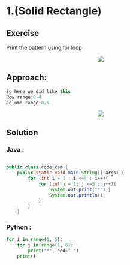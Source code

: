 # 1.(Solid Rectangle)

## Exercise
Print the pattern using for loop

<p align="center">
        <img src="https://github.com/Subham-Maity/java-python-problem-solving-series/blob/master/Image(ignore)/1%20p.png?raw=true"/>
        </p>

## Approach:
```javascript
So here we did like this
Row range:0-4 
Column range:0-5
```
<p align="center">
        <img src="https://github.com/Subham-Maity/java-python-problem-solving-series/blob/master/Image(ignore)/1pa.png?raw=true"/>
        </p>

## Solution

### Java :

```java

public class code_xam {
    public static void main(String[] args) {
        for (int i = 1 ; i <=4 ; i++){
            for (int j = 1; j <=5 ; j++){
                System.out.print("*");}
                System.out.println();
            }
        }
    }


```


### Python :

```python
for i in range(1, 5):
    for j in range(1, 6):
        print("*", end=" ")
    print()
```